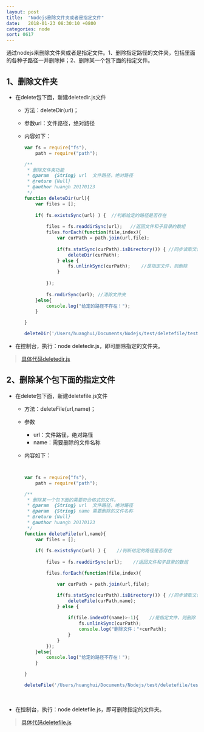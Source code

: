 ```yaml
---
layout: post
title:  "Nodejs删除文件夹或者是指定文件"
date:   2018-01-23 08:30:10 +0800
categories: node
sort: 0617
---
```


通过nodejs来删除文件夹或者是指定文件。1、删除指定路径的文件夹，包括里面的各种子路径一并删除掉；2、删除某一个包下面的指定文件。

## 1、删除文件夹

- 在delete包下面，新建deletedir.js文件

  - 方法：deleteDir(url)；

  - 参数url：文件路径，绝对路径

  - 内容如下：

    ```js
    var fs = require("fs"),
        path = require("path");

    /**
     * 删除文件夹功能
     * @param  {String} url  文件路径，绝对路径
     * @return {Null}   
     * @author huangh 20170123
     */
    function deleteDir(url){
        var files = [];
        
        if( fs.existsSync(url) ) {  //判断给定的路径是否存在
           
            files = fs.readdirSync(url);   //返回文件和子目录的数组
            files.forEach(function(file,index){
                var curPath = path.join(url,file);
                
                if(fs.statSync(curPath).isDirectory()) { //同步读取文件夹文件，如果是文件夹，则函数回调
                    deleteDir(curPath);
                } else {    
                    fs.unlinkSync(curPath);    //是指定文件，则删除
                }
                
            });
           
            fs.rmdirSync(url); //清除文件夹
        }else{
            console.log("给定的路径不存在！");
        }

    }

    deleteDir('/Users/huanghui/Documents/Nodejs/test/deletefile/test/');

    ```

- 在控制台，执行：node deletedir.js，即可删除指定的文件夹。

> [具体代码deletedir.js](https://github.com/huanghui8030/Node/blob/master/test/delete/deletedir.js)



## 2、删除某个包下面的指定文件

- 在delete包下面，新建deletefile.js文件
  - 方法：deleteFile(url,name)；

  - 参数

    - url：文件路径，绝对路径
    - name：需要删除的文件名称

  - 内容如下：

    ```js


    var fs = require("fs"),
        path = require("path");

    /**
     * 删除某一个包下面的需要符合格式的文件。
     * @param  {String} url  文件路径，绝对路径
     * @param  {String} name 需要删除的文件名称
     * @return {Null}   
     * @author huangh 20170123
     */
    function deleteFile(url,name){
        var files = [];
        
        if( fs.existsSync(url) ) {    //判断给定的路径是否存在
           
            files = fs.readdirSync(url);    //返回文件和子目录的数组

            files.forEach(function(file,index){

                var curPath = path.join(url,file);

                if(fs.statSync(curPath).isDirectory()) { //同步读取文件夹文件，如果是文件夹，则函数回调
                    deleteFile(curPath,name);
                } else {   
                   
                    if(file.indexOf(name)>-1){    //是指定文件，则删除
                        fs.unlinkSync(curPath);
                        console.log("删除文件："+curPath);
                    }
                }  
            });
        }else{
            console.log("给定的路径不存在！");
        }

    }

    deleteFile('/Users/huanghui/Documents/Nodejs/test/deletefile/test/','deletefile');

    ```

    ​

- 在控制台，执行：node deletefile.js，即可删除指定的文件夹。

> [具体代码deletefile.js](https://github.com/huanghui8030/Node/blob/master/test/delete/deletefile.js)